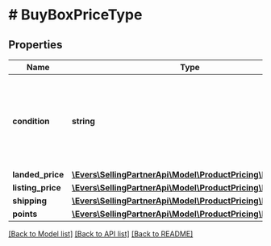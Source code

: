 # # BuyBoxPriceType

## Properties

Name | Type | Description | Notes
------------ | ------------- | ------------- | -------------
**condition** | **string** | Indicates the condition of the item. For example: New, Used, Collectible, Refurbished, or Club. |
**landed_price** | [**\Evers\SellingPartnerApi\Model\ProductPricing\MoneyType**](MoneyType.md) |  |
**listing_price** | [**\Evers\SellingPartnerApi\Model\ProductPricing\MoneyType**](MoneyType.md) |  |
**shipping** | [**\Evers\SellingPartnerApi\Model\ProductPricing\MoneyType**](MoneyType.md) |  |
**points** | [**\Evers\SellingPartnerApi\Model\ProductPricing\Points**](Points.md) |  | [optional]

[[Back to Model list]](../../README.md#models) [[Back to API list]](../../README.md#endpoints) [[Back to README]](../../README.md)
